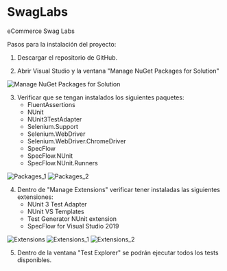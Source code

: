 # SwagLabs
eCommerce Swag Labs

Pasos para la instalación del proyecto:

1) Descargar el repositorio de GitHub.

2) Abrir Visual Studio y la ventana "Manage NuGet Packages for Solution"

![Manage NuGet Packages for Solution]()

3) Verificar que se tengan instalados los siguientes paquetes:
    - FluentAssertions
    - NUnit
    - NUnit3TestAdapter
    - Selenium.Support
    - Selenium.WebDriver
    - Selenium.WebDriver.ChromeDriver
    - SpecFlow
    - SpecFlow.NUnit
    - SpecFlow.NUnit.Runners

![Packages_1]()
![Packages_2]()

4) Dentro de "Manage Extensions" verificar tener instaladas las siguientes extensiones:
    - NUnit 3 Test Adapter
    - NUnit VS Templates
    - Test Generator NUnit extension
    - SpecFlow for Visual Studio 2019

![Extensions]()
![Extensions_1]()
![Extensions_2]()

5) Dentro de la ventana "Test Explorer" se podrán ejecutar todos los tests disponibles.